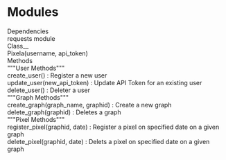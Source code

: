 # Modules

Dependencies
<br />requests module
<br />Class__
<br />Pixela(username, api_token)
<br />Methods
<br />"""User Methods"""
<br />create_user()                     : Register a new user
<br />update_user(new_api_token)        : Update API Token for an existing user
<br />delete_user()                     : Deleter a user
<br />"""Graph Methods"""
<br />create_graph(graph_name, graphid) : Create a new graph
<br />delete_graph(graphid)             : Deletes a graph
<br />"""Pixel Methods"""
<br />register_pixel(graphid, date)     : Register a pixel on specified date on a given graph
<br />delete_pixel(graphid, date)       : Delets a pixel on specified date on a given graph
